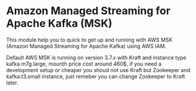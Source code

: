 # Amazon Managed Streaming for Apache Kafka (MSK)

This module help you to quick to get up and running with AWS MSK (Amazon Managed Streaming for Apache Kafka) using AWS IAM.

Default AWS MSK is running on version 3.7.x with Kraft and instance type kafka.m7g.large, mounth price cost around 460$, if you need a development setup or cheaper you shoud not use Kraft but Zookeeper and kafka.t3.small instance, just remeber you can change Zookeeper to Kraft later.